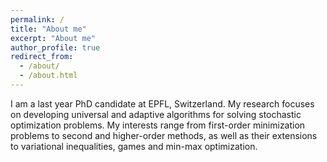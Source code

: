 ```yaml
---
permalink: /
title: "About me"
excerpt: "About me"
author_profile: true
redirect_from: 
  - /about/
  - /about.html
---
```


I am a last year PhD candidate at EPFL, Switzerland. My research focuses on developing universal and adaptive algorithms for solving stochastic optimization problems. My interests range from first-order minimization problems to second and higher-order methods, as well as their extensions to variational inequalities, games and min-max optimization.

<!-- Header 1
======

Header 2
------

**Header 3** -->

